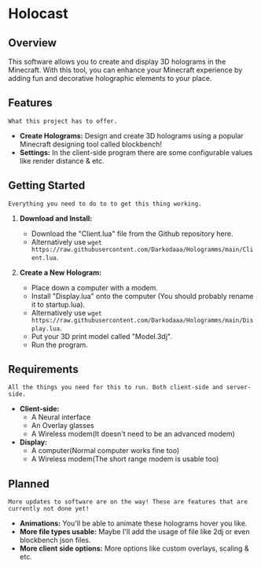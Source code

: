 # Holocast

## Overview

This software allows you to create and display 3D holograms in the Minecraft. With this tool, you can enhance your Minecraft experience by adding fun and decorative holographic elements to your place.

## Features
    What this project has to offer.
- **Create Holograms:** Design and create 3D holograms using a popular Minecraft designing tool called blockbench!
- **Settings:** In the client-side program there are some configurable values like render distance & etc.

## Getting Started
    Everything you need to do to to get this thing working.
1. **Download and Install:**
   - Download the "Client.lua" file from the Github repository here.
   - Alternatively use ```wget https://raw.githubusercontent.com/Darkodaaa/Hologramms/main/Client.lua```.

2. **Create a New Hologram:**
   - Place down a computer with a modem.
   - Install "Display.lua" onto the computer (You should probably rename it to startup.lua).
   - Alternatively use ```wget https://raw.githubusercontent.com/Darkodaaa/Hologramms/main/Display.lua```.
   - Put your 3D print model called "Model.3dj".
   - Run the program.

## Requirements
    All the things you need for this to run. Both client-side and server-side.
   - **Client-side:**
        - A Neural interface
        - An Overlay glasses
        - A Wireless modem(It doesn't need to be an advanced modem)
   - **Display:**
        - A computer(Normal computer works fine too)
        - A Wireless modem(The short range modem is usable too)

## Planned
    More updates to software are on the way! These are features that are currently not done yet!
   - **Animations:** You'll be able to animate these holograms hover you like.
   - **More file types usable:** Maybe I'll add the usage of file like 2dj or even blockbench json files.
   - **More client side options:** More options like custom overlays, scaling & etc.
